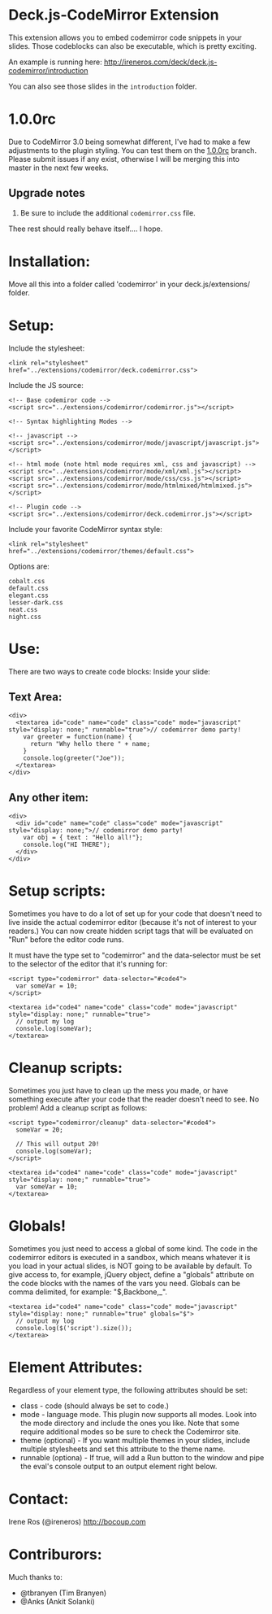 Deck.js-CodeMirror Extension
============================

This extension allows you to embed codemirror code snippets in your slides. Those codeblocks
can also be executable, which is pretty exciting.

An example is running here: http://ireneros.com/deck/deck.js-codemirror/introduction

You can also see those slides in the `introduction` folder.

# 1.0.0rc #

Due to CodeMirror 3.0 being somewhat different, I've had to make a few adjustments to the plugin styling. You can test them on the [1.0.0rc](https://github.com/iros/deck.js-codemirror/tree/1.0.0rc) branch. Please submit issues if any exist, otherwise I will be merging this into master in the next few weeks. 

## Upgrade notes ##
1. Be sure to include the additional `codemirror.css` file.

Thee rest should really behave itself.... I hope.
 
# Installation: #

Move all this into a folder called 'codemirror' in your deck.js/extensions/ folder.

# Setup: #

Include the stylesheet:

    <link rel="stylesheet" href="../extensions/codemirror/deck.codemirror.css">

Include the JS source:

    <!-- Base codemiror code -->
    <script src="../extensions/codemirror/codemirror.js"></script>

    <!-- Syntax highlighting Modes -->
    
    <!-- javascript -->
    <script src="../extensions/codemirror/mode/javascript/javascript.js"></script>

    <!-- html mode (note html mode requires xml, css and javascript) -->
    <script src="../extensions/codemirror/mode/xml/xml.js"></script>
    <script src="../extensions/codemirror/mode/css/css.js"></script>
    <script src="../extensions/codemirror/mode/htmlmixed/htmlmixed.js"></script>

    <!-- Plugin code -->
    <script src="../extensions/codemirror/deck.codemirror.js"></script>

Include your favorite CodeMirror syntax style:

    <link rel="stylesheet" href="../extensions/codemirror/themes/default.css">

  Options are:
    
    cobalt.css
    default.css
    elegant.css
    lesser-dark.css
    neat.css
    night.css


# Use: #

There are two ways to create code blocks:
Inside your slide:

## Text Area:

    <div>
      <textarea id="code" name="code" class="code" mode="javascript" style="display: none;" runnable="true">// codemirror demo party!
        var greeter = function(name) {
          return "Why hello there " + name;
        }
        console.log(greeter("Joe"));
      </textarea>
    </div>
  
## Any other item:

    <div>
      <div id="code" name="code" class="code" mode="javascript" style="display: none;">// codemirror demo party!
        var obj = { text : "Hello all!"};
        console.log("HI THERE");
      </div>
    </div>

# Setup scripts: #

Sometimes you have to do a lot of set up for your code that doesn't need to live inside
the actual codemirror editor (because it's not of interest to your readers.) You can now 
create hidden script tags that will be evaluated on "Run" before the editor code runs.

It must have the type set to "codemirror" and the data-selector must be set to the selector of
the editor that it's running for:

    <script type="codemirror" data-selector="#code4">
      var someVar = 10;
    </script>

    <textarea id="code4" name="code" class="code" mode="javascript" style="display: none;" runnable="true">
      // output my log
      console.log(someVar);
    </textarea>

# Cleanup scripts: #

Sometimes you just have to clean up the mess you made, or have something execute
after your code that the reader doesn't need to see. No problem! Add a cleanup script
as follows:

    <script type="codemirror/cleanup" data-selector="#code4">
      someVar = 20;
      
      // This will output 20!
      console.log(someVar);
    </script>

    <textarea id="code4" name="code" class="code" mode="javascript" style="display: none;" runnable="true">
      var someVar = 10;
    </textarea>

# Globals! #

Sometimes you just need to access a global of some kind. The code in the codemirror editors is executed
in a sandbox, which means whatever it is you load in your actual slides, is NOT going to be available by default.
To give access to, for example, jQuery object, define a "globals" attribute on the code blocks with 
the names of the vars you need. Globals can be comma delimited, for example: "$,Backbone,_".

    <textarea id="code4" name="code" class="code" mode="javascript" style="display: none;" runnable="true" globals="$">
      // output my log
      console.log($('script').size());
    </textarea>

# Element Attributes: #

Regardless of your element type, the following attributes should be set:

* class - code (should always be set to code.)
* mode  - language mode. This plugin now supports all modes. Look into the mode directory and include the ones you like. Note that some require additional modes so be sure to check the Codemirror site.
* theme (optional) - If you want multiple themes in your slides, include multiple stylesheets and set this attribute to the theme name.
* runnable (optiona) - If true, will add a Run button to the window and pipe the eval's console output to an output element right below. 

# Contact: #
Irene Ros (@ireneros)
http://bocoup.com

# Contriburors: #
Much thanks to:

* @tbranyen (Tim Branyen)
* @Anks (Ankit Solanki)

    
